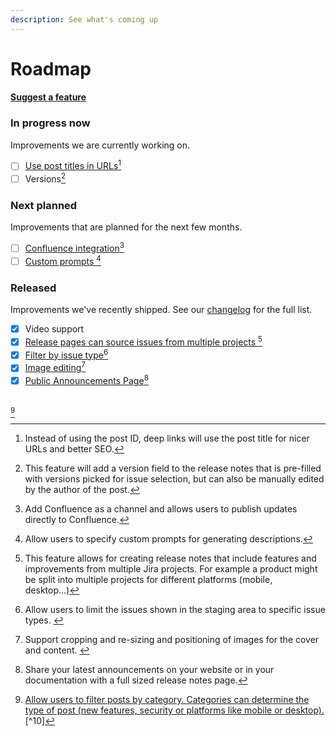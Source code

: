 ```yaml
---
description: See what's coming up
---
```


# Roadmap

#### [Suggest a feature](https://released.atlassian.net/servicedesk/customer/portal/2/group/2/create/10107)

### In progress now

Improvements we are currently working on.&#x20;

* [ ] [Use post titles in URLs](#user-content-fn-1)[^1]
* [ ] Versions[^2]

### Next planned

Improvements that are planned for the next few months.

* [ ] [Confluence integration](#user-content-fn-3)[^3]
* [ ] [Custom prompts ](#user-content-fn-4)[^4]

### Released&#x20;

Improvements we've recently shipped. See our [changelog](https://released.so/changelog) for the full list.

* [x] Video support
* [x] [Release pages can source issues from multiple projects ](#user-content-fn-5)[^5]
* [x] [Filter by issue type](#user-content-fn-6)[^6]
* [x] [Image editing](#user-content-fn-7)[^7]&#x20;
* [x] [Public Announcements Page](#user-content-fn-8)[^8]

[\
](#user-content-fn-9)[^9]



[^1]: Instead of using the post ID, deep links  will use the post title for nicer URLs and better SEO.

[^2]: This feature will add a version field to the release notes that is pre-filled with versions picked for issue selection, but can also be manually edited by the author of the post.

[^3]: Add Confluence as a channel and allows users to publish updates directly to Confluence.

[^4]: Allow users to specify custom prompts for generating descriptions.



[^5]: This feature allows for creating release notes that include features and improvements from multiple Jira projects. For example a product might be split into multiple projects for different platforms (mobile, desktop...)

[^6]: Allow users to limit the issues shown in the staging area to specific issue types.&#x20;

[^7]: Support cropping and re-sizing and positioning of images for the cover and content.&#x20;

[^8]: Share your latest announcements on your website or in your documentation with a full sized release notes page.

[^9]: [Allow users to filter posts by category. Categories can determine the type of post (new features, security or platforms like mobile or desktop).](#user-content-fn-10)[^10]
